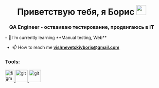 <h1 align="center">Приветствую тебя, я Борис
<img src="https://github.com/blackcater/blackcater/raw/main/images/Hi.gif" height="32"/></h1>
<h3 align="center">QA Engineer - остваиваю тестирование, продвигаюсь в IT</h3>
- 🌱 I’m currently learning **Manual testing, Web**

- 📫 How to reach me **vishnevetckiyboris@gmail.com**



### Tools:
<a href="https://www.figma.com/" target="_blank" rel="noreferrer"> <img src="https://raw.githubusercontent.com/daniilshat/daniilshat/2d7eafe5250314b3d422c86b35de062e0f1f5178/icons/figma.svg" alt="figma" width="30" height="40"/> </a> 
<a href="https://code.visualstudio.com/" target="_blank" rel="noreferrer"> <img src="https://raw.githubusercontent.com/daniilshat/daniilshat/2583381c09497c680369e95dce7e029d93484d94/icons/VS-code.svg" alt="git" width="40" height="40"/> </a> 
<a href="https://www.postman.com/" target="_blank" rel="noreferrer"> <img srs="postman-red.svg" alt="git" width="40" height="40"/> </a> 
